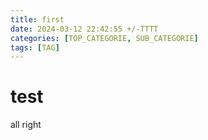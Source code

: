 ```yaml
---
title: first
date: 2024-03-12 22:42:55 +/-TTTT
categories: [TOP_CATEGORIE, SUB_CATEGORIE]
tags: [TAG]  
---
```


# test
all right